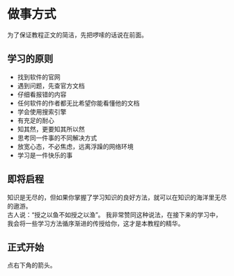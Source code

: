 # 做事方式

为了保证教程正文的简洁，先把啰嗦的话说在前面。

## 学习的原则

- 找到软件的官网
- 遇到问题，先查官方文档
- 仔细看报错的内容
- 任何软件的作者都无比希望你能看懂他的文档
- 学会使用搜索引擎
- 有充足的耐心
- 知其然，更要知其所以然
- 思考同一件事的不同解决方式
- 放宽心态，不必焦虑，远离浮躁的网络环境
- 学习是一件快乐的事

## 即将启程

知识是无尽的，但如果你掌握了学习知识的良好方法，就可以在知识的海洋里无尽的遨游。  
古人说：“授之以鱼不如授之以渔”。
我非常赞同这种说法，在接下来的学习中，我会将一些学习方法循序渐进的传授给你，这才是本教程的精华。

## 正式开始

点右下角的箭头。
